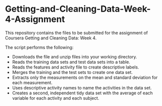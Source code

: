 # Getting-and-Cleaning-Data-Week-4-Assignment
This repository contains the files to be submitted for the assignment of Coursera Getting and Cleaning Data: Week 4.

The script performs the following:
* Downloads the file and unzip files into your working directory.
* Reads the training data sets and test data sets into a table.
* Reads the features and activity file to create descriptive labels.
* Merges the training and the test sets to create one data set.
* Extracts only the measurements on the mean and standard deviation for each measurement.
* Uses descriptive activity names to name the activities in the data set.
* Creates a second, independent tidy data set with the average of each variable for each activity and each subject.
